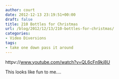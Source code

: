 ```yaml
---
author: court
date: 2012-12-13 23:19:51+00:00
draft: false
title: 210 Bottles for Christmas
url: /blog/2012/12/13/210-bottles-for-christmas/
categories:
- Video Diversions
tags:
- take one down pass it around
---
```


httpv://www.youtube.com/watch?v=QL6cFn9kj8U



This looks like fun to me....
